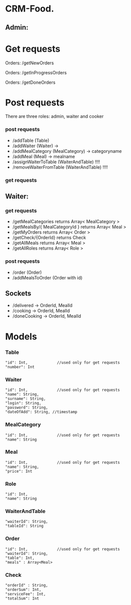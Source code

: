 # CRM-Food. 

## Admin: 

# Get requests

Orders:       /getNewOrders

Orders:       /getInProgressOrders

Orders:       /getDoneOrders

# Post requests

There are three roles: admin, waiter and cooker 

### post requests

 * /addTable  (Table)   
 * /addWaiter (Waiter) -> 
 * /addMealCategory (MealCategory)  -> categoryname
 * /addMeal (Meal)                  -> mealname
 * /assignWaiterToTable (WaiterAndTable) !!!!
 * /removeWaiterFromTable (WaiterAndTable)  !!!!
 
 ### get requests
  
## Waiter:

 ### get requests
  * /getMealCategories returns Array< MealCategory >
  * /getMealsBy/{ MealCategoryId }  returns Array< Meal >
  * /getMyOrders returns Array< Order > 
  * /getCheck/{OrderId} returns Check
  * /getAllMeals returns Array< Meal >
  * /getAllRoles returns Array< Role >
  
 ### post requests
  * /order (Order)
  * /addMealsToOrder (Order with id) 
  
## Sockets
  * /delivered
    -> OrderId, MealId 
  * /cooking
    -> OrderId, MealId
  * /doneCooking
    -> OrderId, MealId
    
# Models
 
### Table
    "id": Int,             //used only for get requests
    "number": Int
    
 ### Waiter
    "id": Int,             //used only for get requests
    "name": String,
    "surname": String,
    "login": String,
    "password": String,
    "dateOfAdd": String, //timestamp
    
 ### MealCategory
    "id": Int,             //used only for get requests
    "name": String
    
 ### Meal
    "id": Int,             //used only for get requests
    "name": String,
    "price": Int
    
### Role
    "id": Int,
    "name": String
    
### WaiterAndTable
    "waiterId": String,
    "tableId": String
    
### Order
    "id": Int,             //used only for get requests
    "waiterId": String,
    "table": Int,
    "meals" : Array<Meal>
    
### Check
    "orderId" : String,
    "orderSum": Int,
    "serviceFee": Int,
    "totalSum": Int
  
  
